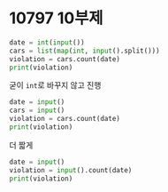 # 10797 10부제



```python
date = int(input())
cars = list(map(int, input().split()))
violation = cars.count(date)
print(violation)
```



굳이 `int`로 바꾸지 않고 진행

```python
date = input()
cars = input()
violation = cars.count(date)
print(violation)
```



더 짧게

```python
date = input()
violation = input().count(date)
print(violation)
```

